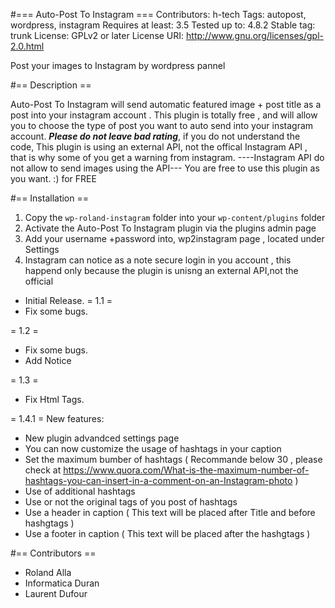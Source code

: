 
#=== Auto-Post To Instagram ===
Contributors: h-tech
Tags: autopost, wordpress, instagram
Requires at least: 3.5
Tested up to: 4.8.2
Stable tag: trunk
License: GPLv2 or later
License URI: http://www.gnu.org/licenses/gpl-2.0.html

Post your images to Instagram by wordpress pannel

#== Description ==

Auto-Post To Instagram will send automatic featured image + post title as a post into your instagram account .
This plugin is totally free , and will allow you to choose the type of post you want to auto send  into your instagram account.
***Please do not leave bad rating***, if you do not understand the code, This plugin is using an external API, not the offical Instagram API ,
 that is why some of you get a warning from instagram.
 ----Instagram API do not allow to send images using the API---
 You are free to use this plugin as you want. :) for FREE




#== Installation ==

1. Copy the `wp-roland-instagram` folder into your `wp-content/plugins` folder
2. Activate the Auto-Post To Instagram plugin via the plugins admin page
3. Add your username +password into, wp2instagram page , located under Settings
4. Instagram can notice as a note secure login in you account , this happend only because the plugin is unisng an external API,not the official

* Initial Release.
= 1.1 =
* Fix some bugs.

= 1.2 =
* Fix some bugs.
* Add Notice 

= 1.3 =
* Fix Html Tags.

= 1.4.1 =
New features:

* New plugin advandced settings page
* You can now customize the usage of hashtags in your caption 
* Set the maximum bumber of hashtags ( Recommande below 30 , please check at https://www.quora.com/What-is-the-maximum-number-of-hashtags-you-can-insert-in-a-comment-on-an-Instagram-photo )
* Use of additional hashtags
* Use or not the original tags of you post of hashtags
* Use a header in caption ( This text will be placed after Title and before hashgtags )
* Use a footer in caption ( This text will be placed after the hashgtags )


#== Contributors ==
* Roland Alla 
* Informatica Duran
* Laurent Dufour 